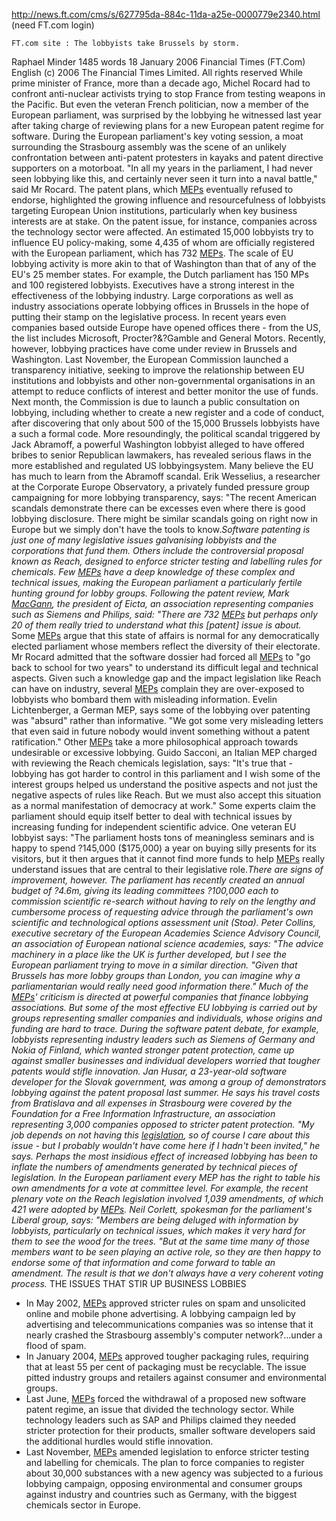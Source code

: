 <http://news.ft.com/cms/s/627795da-884c-11da-a25e-0000779e2340.html>
(need FT.com login)

`FT.com site : The lobbyists take Brussels by storm.`

Raphael Minder 1485 words 18 January 2006 Financial Times (FT.Com)
English (c) 2006 The Financial Times Limited. All rights reserved While
prime minister of France, more than a decade ago, Michel Rocard had to
confront anti-nuclear activists trying to stop France from testing
weapons in the Pacific. But even the veteran French politician, now a
member of the European parliament, was surprised by the lobbying he
witnessed last year after taking charge of reviewing plans for a new
European patent regime for software. During the European parliament\'s
key voting session, a moat surrounding the Strasbourg assembly was the
scene of an unlikely confrontation between anti-patent protesters in
kayaks and patent directive supporters on a motorboat. \"In all my years
in the parliament, I had never seen lobbying like this, and certainly
never seen it turn into a naval battle,\" said Mr Rocard. The patent
plans, which [MEPs](MEPs "wikilink") eventually refused to endorse,
highlighted the growing influence and resourcefulness of lobbyists
targeting European Union institutions, particularly when key business
interests are at stake. On the patent issue, for instance, companies
across the technology sector were affected. An estimated 15,000
lobbyists try to influence EU policy-making, some 4,435 of whom are
officially registered with the European parliament, which has 732
[MEPs](MEPs "wikilink"). The scale of EU lobbying activity is more akin
to that of Washington than that of any of the EU\'s 25 member states.
For example, the Dutch parliament has 150 MPs and 100 registered
lobbyists. Executives have a strong interest in the effectiveness of the
lobbying industry. Large corporations as well as industry associations
operate lobbying offices in Brussels in the hope of putting their stamp
on the legislative process. In recent years even companies based outside
Europe have opened offices there - from the US, the list includes
Microsoft, Procter?&?Gamble and General Motors. Recently, however,
lobbying practices have come under review in Brussels and Washington.
Last November, the European Commission launched a transparency
initiative, seeking to improve the relationship between EU institutions
and lobbyists and other non-governmental organisations in an attempt to
reduce conflicts of interest and better monitor the use of funds. Next
month, the Commission is due to launch a public consultation on
lobbying, including whether to create a new register and a code of
conduct, after discovering that only about 500 of the 15,000 Brussels
lobbyists have a such a formal code. More resoundingly, the political
scandal triggered by Jack Abramoff, a powerful Washington lobbyist
alleged to have offered bribes to senior Republican lawmakers, has
revealed serious flaws in the more established and regulated US
lobbyingsystem. Many believe the EU has much to learn from the Abramoff
scandal. Erik Wesselius, a researcher at the Corporate Europe
Observatory, a privately funded pressure group campaigning for more
lobbying transparency, says: \"The recent American scandals demonstrate
there can be excesses even where there is good lobbying disclosure.
There might be similar scandals going on right now in Europe but we
simply don\'t have the tools to know.*Software patenting is just one of
many legislative issues galvanising lobbyists and the corporations that
fund them. Others include the controversial proposal known as Reach,
designed to enforce stricter testing and labelling rules for chemicals.
Few [MEPs](MEPs "wikilink") have a deep knowledge of these complex and
technical issues, making the European parliament a particularly fertile
hunting ground for lobby groups. Following the patent review, Mark
[MacGann](MacGann "wikilink"), the president of Eicta, an association
representing companies such as Siemens and Philips, said: \"There are
732 [MEPs](MEPs "wikilink") but perhaps only 20 of them really tried to
understand what this \[patent\] issue is about.* Some
[MEPs](MEPs "wikilink") argue that this state of affairs is normal for
any democratically elected parliament whose members reflect the
diversity of their electorate. Mr Rocard admitted that the software
dossier had forced all [MEPs](MEPs "wikilink") to \"go back to school
for two years\" to understand its difficult legal and technical aspects.
Given such a knowledge gap and the impact legislation like Reach can
have on industry, several [MEPs](MEPs "wikilink") complain they are
over-exposed to lobbyists who bombard them with misleading information.
Evelin Lichtenberger, a German MEP, says some of the lobbying over
patenting was \"absurd\" rather than informative. \"We got some very
misleading letters that even said in future nobody would invent
something without a patent ratification.\" Other [MEPs](MEPs "wikilink")
take a more philosophical approach towards undesirable or excessive
lobbying. Guido Sacconi, an Italian MEP charged with reviewing the Reach
chemicals legislation, says: \"It\'s true that -lobbying has got harder
to control in this parliament and I wish some of the interest groups
helped us understand the positive aspects and not just the negative
aspects of rules like Reach. But we must also accept this situation as a
normal manifestation of democracy at work.\" Some experts claim the
parliament should equip itself better to deal with technical issues by
increasing funding for independent scientific advice. One veteran EU
lobbyist says: \"The parliament hosts tons of meaningless seminars and
is happy to spend ?145,000 (\$175,000) a year on buying silly presents
for its visitors, but it then argues that it cannot find more funds to
help [MEPs](MEPs "wikilink") really understand issues that are central
to their legislative role.*There are signs of improvement, however. The
parliament has recently created an annual budget of ?4.6m, giving its
leading committees ?100,000 each to commission scientific re-search
without having to rely on the lengthy and cumbersome process of
requesting advice through the parliament\'s own scientific and
technological options assessment unit (Stoa). Peter Collins, executive
secretary of the European Academies Science Advisory Council, an
association of European national science academies, says: \"The advice
machinery in a place like the UK is further developed, but I see the
European parliament trying to move in a similar direction. \"Given that
Brussels has more lobby groups than London, you can imagine why a
parliamentarian would really need good information there.\" Much of the
[MEPs](MEPs "wikilink")\' criticism is directed at powerful companies
that finance lobbying associations. But some of the most effective EU
lobbying is carried out by groups representing smaller companies and
individuals, whose origins and funding are hard to trace. During the
software patent debate, for example, lobbyists representing industry
leaders such as Siemens of Germany and Nokia of Finland, which wanted
stronger patent protection, came up against smaller businesses and
individual developers worried that tougher patents would stifle
innovation. Jan Husar, a 23-year-old software developer for the Slovak
government, was among a group of demonstrators lobbying against the
patent proposal last summer. He says his travel costs from Bratislava
and all expenses in Strasbourg were covered by the Foundation for a Free
Information Infrastructure, an association representing 3,000 companies
opposed to stricter patent protection. \"My job depends on not having
this [legislation](patent "wikilink"), so of course I care about this
issue - but I probably wouldn\'t have come here if I hadn\'t been
invited,\" he says. Perhaps the most insidious effect of increased
lobbying has been to inflate the numbers of amendments generated by
technical pieces of legislation. In the European parliament every MEP
has the right to table his own amendments for a vote at committee level.
For example, the recent plenary vote on the Reach legislation involved
1,039 amendments, of which 421 were adopted by [MEPs](MEPs "wikilink").
Neil Corlett, spokesman for the parliament\'s Liberal group, says:
\"Members are being deluged with information by lobbyists, particularly
on technical issues, which makes it very hard for them to see the wood
for the trees. \"But at the same time many of those members want to be
seen playing an active role, so they are then happy to endorse some of
that information and come forward to table an amendment. The result is
that we don\'t always have a very coherent voting process.* THE ISSUES
THAT STIR UP BUSINESS LOBBIES

-   In May 2002, [MEPs](MEPs "wikilink") approved stricter rules on spam
    and unsolicited online and mobile phone advertising. A lobbying
    campaign led by advertising and telecommunications companies was so
    intense that it nearly crashed the Strasbourg assembly\'s computer
    network?\...under a flood of spam.
-   In January 2004, [MEPs](MEPs "wikilink") approved tougher packaging
    rules, requiring that at least 55 per cent of packaging must be
    recyclable. The issue pitted industry groups and retailers against
    consumer and environmental groups.
-   Last June, [MEPs](MEPs "wikilink") forced the withdrawal of a
    proposed new software patent regime, an issue that divided the
    technology sector. While technology leaders such as SAP and Philips
    claimed they needed stricter protection for their products, smaller
    software developers said the additional hurdles would stifle
    innovation.
-   Last November, [MEPs](MEPs "wikilink") amended legislation to
    enforce stricter testing and labelling for chemicals. The plan to
    force companies to register about 30,000 substances with a new
    agency was subjected to a furious lobbying campaign, opposing
    environmental and consumer groups against industry and countries
    such as Germany, with the biggest chemicals sector in Europe.

